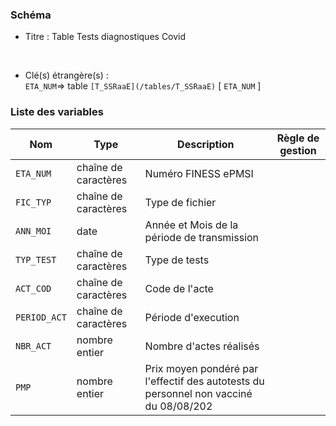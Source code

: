 ### Schéma


- Titre : Table Tests diagnostiques Covid
<br />



- Clé(s) étrangère(s) : <br />
`ETA_NUM`=> table `[T_SSRaaE](/tables/T_SSRaaE)` [ `ETA_NUM` ]<br />

 
### Liste des variables

Nom | Type | Description | Règle de gestion
-|-|-|-
`ETA_NUM`| chaîne de caractères |Numéro FINESS ePMSI||
`FIC_TYP`| chaîne de caractères |Type de fichier||
`ANN_MOI`| date |Année et Mois de la période de transmission||
`TYP_TEST`| chaîne de caractères |Type de tests||
`ACT_COD`| chaîne de caractères |Code de l'acte||
`PERIOD_ACT`| chaîne de caractères |Période d'execution ||
`NBR_ACT`| nombre entier |Nombre d'actes réalisés ||
`PMP`| nombre entier |Prix moyen pondéré par l'effectif des autotests du personnel non vacciné du 08/08/202||